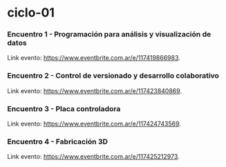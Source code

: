 # ciclo-01

### Encuentro 1 - Programación para análisis y visualización de datos

Link evento: https://www.eventbrite.com.ar/e/117419866983.

### Encuentro 2 - Control de versionado y desarrollo colaborativo

Link evento: https://www.eventbrite.com.ar/e/117423840869.

### Encuentro 3 - Placa controladora

Link evento: https://www.eventbrite.com.ar/e/117424743569.

### Encuentro 4 - Fabricación 3D

Link evento: https://www.eventbrite.com.ar/e/117425212973.
